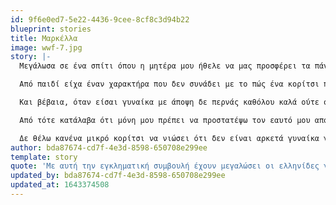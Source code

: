 ```yaml
---
id: 9f6e0ed7-5e22-4436-9cee-8cf8c3d94b22
blueprint: stories
title: Μαρκέλλα
image: wwf-7.jpg
story: |-
  Μεγάλωσα σε ένα σπίτι όπου η μητέρα μου ήθελε να μας προσφέρει τα πάντα. Δούλευε μέχρι αργά για να μη μας λείψει τίποτα υλικά και περνούσε όλο τον ελεύθερο χρόνο της μαζί μας για να μη μας λείψει τίποτα συναισθηματικά. Μεγάλωσε εμένα και την αδερφή μου με απίστευτη αγάπη αλλά και με μια αίσθηση ότι είμαστε ικανές να κάνουμε και να γίνουμε ό,τι εμείς θέλουμε. Βέβαια, βγαίνοντας στον έξω κόσμο συνειδητοποιήσαμε ότι αυτό δεν ήταν τόσο εύκολο. 

  Από παιδί είχα έναν χαρακτήρα που δεν συνάδει με το πώς ένα κορίτσι πρέπει να έχει σύμφωνα με την κοινωνία. Δε μπορούσα να καταλάβω γιατί έπρεπε να περιορίζω τις δυνατότητες μου εξαιτίας του φύλου μου. Γι’αυτό κάθε φορά που άκουγα ότι δε μπορώ να κάνω κάτι επειδή είμαι κορίτσι, πήγαινα και το έκανα, από το να σηκώσω μια βαλίτσα μέχρι το να πλακωθώ με τα αγόρια της γειτονιάς μου. Σύμφωνα με τους δικούς μου ήμουν το αγόρι της οικογένειας επειδή ήμουν δυνατή, ισχυρογνώμον, αθλητική και ανεξάρτητη. Και πάντα αναρωτιόμουν γιατί να είμαι εγώ σαν αγόρι και όχι το αγόρι σαν εμένα, γιατί η δική μου προσωπικότητα έπρεπε να ανήκει σε κάποιον άλλον και εγώ απλά έτυχε να την έχω.

  Και βέβαια, όταν είσαι γυναίκα με άποψη δε περνάς καθόλου καλά ούτε στο σχολείο και για αυτό δέχτηκα από μικρή ηλικία bullying που πολλές φορές κατέληγε σε κάποιο από τα αγόρια της τάξης μου να με χτυπάει, μάλλον δε του άρεζε αυτό που έλεγα. Όσες φορές και να ερχόταν η μητέρα μου στο σχολείο να παραπονεθεί, οι καθηγητές απλά «μάλωναν» το αγοράκι και του έλεγαν να μη το ξανακάνει. Σα να θεωρούσαν πολύ φυσιολογικό ότι ένα αγοράκι μπορεί να χτυπήσει το κεφάλι της συμμαθήτριας του στο θρανίο. Μπορεί να σκεφτόντουσαν ότι το κοριτσάκι μάλλον κάτι θα είπε που να τον προκάλεσε. Εγώ πάντως θυμάμαι όλοι οι δάσκαλοι μου ή μάλλον οι υποτιθέμενοι παιδαγωγοί μου να μου δίνουν τη «συμβουλή» να μη δίνω σημασία σε αυτά τα αγόρια ή καλύτερα να κάνω πως δεν ακούω και θα με αφήσουν ήσυχη. Με αυτή την εγκληματική συμβουλή έχουν μεγαλώσει οι ελληνίδες γυναίκες από το νηπιαγωγείο, μη τους ακούς, μη τους πειράξεις και δε θα σου κάνουν κακό. Γιατί αν σου κάνουν, εσύ το προκάλεσες.  

  Από τότε κατάλαβα ότι μόνη μου πρέπει να προστατέψω τον εαυτό μου από αυτές τις συμπεριφορές και αποφάσισα να κρύψω ή καλύτερα να πιέσω για κάποιο διάστημα στοιχεία της προσωπικότητας μου που είναι ενοχλητικά σε κάποιους.  Όμως μεγαλώνοντας γνώρισα γυναίκες που μπορούσα να ταυτιστώ μαζί τους και είδα πως αυτές χρησιμοποιούσαν το χαρακτήρα και τα χαρίσματα τους για να βοηθήσουν τους άλλους και να εξελιχθούν οι ίδιες. Συνειδητοποίησα ότι η προσωπικότητα μου είναι η δύναμη μου και θέλω να τη χρησιμοποιήσω για να κάνω αυτό τον κόσμο λίγο πιο δίκαιο από ότι ήταν χθες.

  Δε θέλω κανένα μικρό κορίτσι να νιώσει ότι δεν είναι αρκετά γυναίκα για τη κοινωνία, ότι δεν έχει τον «σωστό χαρακτήρα» ή ότι πρέπει να περιορίσει τις δυνατότητες της ώστε να μπορέσει να επιβιώσει σε αυτό τον κόσμο. Και κυρίως, δε θέλω κανένα κορίτσι να μεγαλώσει σε μία κοινωνία όπου δε μπορεί να εξελιχθεί επειδή φοβάται το χέρι ή τη γλώσσα ενός άντρα.
author: bda87674-cd7f-4e3d-8598-650708e299ee
template: story
quote: 'Με αυτή την εγκληματική συμβουλή έχουν μεγαλώσει οι ελληνίδες γυναίκες από το νηπιαγωγείο, μη τους ακούς, μη τους πειράξεις και δε θα σου κάνουν κακό. Γιατί αν σου κάνουν, εσύ το προκάλεσες.'
updated_by: bda87674-cd7f-4e3d-8598-650708e299ee
updated_at: 1643374508
---
```

